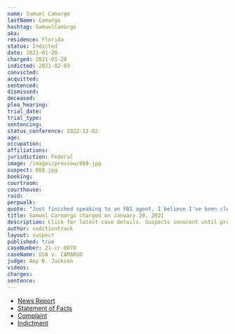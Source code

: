 ```yaml
---
name: Samuel Camargo
lastName: Camargo
hashtag: SamuelCamargo
aka:
residence: Florida
status: Indicted
date: 2021-01-20
charged: 2021-01-20
indicted: 2021-02-03
convicted:
acquitted:
sentenced:
dismissed:
deceased:
plea_hearing:
trial_date:
trial_type:
sentencing:
status_conference: 2022-12-02
age:
occupation:
affiliations:
jurisdiction: Federal
image: /images/preview/089.jpg
suspect: 089.jpg
booking:
courtroom:
courthouse:
raid:
perpwalk:
quote: "Just finished speaking to an FBI agent, I believe I've been cleared"
title: Samuel Carmargo charged on January 20, 2021
description: Click for latest case details. Suspects innocent until proven guilty.
author: seditiontrack
layout: suspect
published: true
caseNumber: 21-cr-0070
caseName: USA v. CAMARGO
judge: Amy B. Jackson
videos:
charges:
sentence:
---
```

- [News Report](https://www.nbcmiami.com/news/local/south-florida-man-who-discussed-fbi-probe-on-social-media-arrested-in-u-s-capitol-breach/2366073/)
- [Statement of Facts](https://www.justice.gov/opa/page/file/1357291/download)
- [Complaint](https://www.justice.gov/opa/page/file/1357286/download)
- [Indictment](https://www.justice.gov/usao-dc/case-multi-defendant/file/1371611/download)
